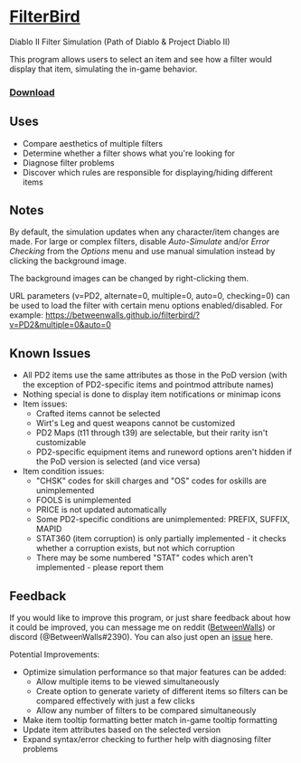 # [FilterBird](https://betweenwalls.github.io/filterbird/)
Diablo II Filter Simulation (Path of Diablo & Project Diablo II)

This program allows users to select an item and see how a filter would display that item, simulating the in-game behavior.

### [Download](https://github.com/BetweenWalls/filterbird/archive/master.zip)

## Uses
* Compare aesthetics of multiple filters
* Determine whether a filter shows what you're looking for
* Diagnose filter problems
* Discover which rules are responsible for displaying/hiding different items

## Notes
By default, the simulation updates when any character/item changes are made. For large or complex filters, disable *Auto-Simulate* and/or *Error Checking* from the *Options* menu and use manual simulation instead by clicking the background image.

The background images can be changed by right-clicking them.

URL parameters (v=PD2, alternate=0, multiple=0, auto=0, checking=0) can be used to load the filter with certain menu options enabled/disabled. For example: https://betweenwalls.github.io/filterbird/?v=PD2&multiple=0&auto=0

## Known Issues
* All PD2 items use the same attributes as those in the PoD version (with the exception of PD2-specific items and pointmod attribute names)
* Nothing special is done to display item notifications or minimap icons
* Item issues:
  * Crafted items cannot be selected
  * Wirt's Leg and quest weapons cannot be customized
  * PD2 Maps (t11 through t39) are selectable, but their rarity isn't customizable
  * PD2-specific equipment items and runeword options aren't hidden if the PoD version is selected (and vice versa)
* Item condition issues:
  * "CHSK" codes for skill charges and "OS" codes for oskills are unimplemented
  * FOOLS is unimplemented
  * PRICE is not updated automatically
  * Some PD2-specific conditions are unimplemented: PREFIX, SUFFIX, MAPID
  * STAT360 (item corruption) is only partially implemented - it checks whether a corruption exists, but not which corruption
  * There may be some numbered "STAT" codes which aren't implemented - please report them

## Feedback
If you would like to improve this program, or just share feedback about how it could be improved, you can message me on reddit ([BetweenWalls](https://www.reddit.com/message/compose/?to=BetweenWalls)) or discord (@BetweenWalls#2390). You can also just open an [issue](https://github.com/BetweenWalls/filterbird/issues) here.

Potential Improvements:
* Optimize simulation performance so that major features can be added:
  * Allow multiple items to be viewed simultaneously
  * Create option to generate variety of different items so filters can be compared effectively with just a few clicks
  * Allow any number of filters to be compared simultaneously
* Make item tooltip formatting better match in-game tooltip formatting
* Update item attributes based on the selected version
* Expand syntax/error checking to further help with diagnosing filter problems

